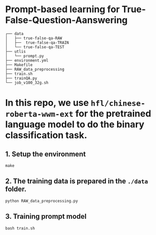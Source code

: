 # Prompt-based learning for True-False-Question-Aanswering

```
┌── data
│   ├── true-false-qa-RAW
│   ├──  true-false-qa-TRAIN
│   └── true-false-qa-TEST
├── utlis
│   └── prompt.py
├── environment.yml
├── Makefile
├── RAW_data_preprocessing
├── train.sh
├── trainQA.py
└── job_v100_32g.sh
```

# In this repo, we use `hfl/chinese-roberta-wwm-ext` for the pretrained language model to do the binary classification task.

## 1. Setup the environment
```bash=
make
```
##  2. The training data is prepared in the `./data` folder.
```bash=
python RAW_data_preprocessing.py
```
##  3. Training prompt model
```bash=
bash train.sh
```



